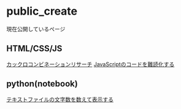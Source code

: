 # public_create
現在公開しているページ
## HTML/CSS/JS
[カックロコンビネーションリサーチ](kakkuro_ver3.html)
[JavaScriptのコードを難読化する](ango_js.html)
## python(notebook)
[テキストファイルの文字数を数えて表示する](checkchars.ipynb)
